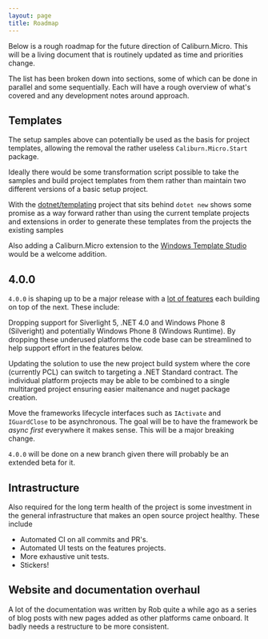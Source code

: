 ```yaml
---
layout: page
title: Roadmap
---
```


Below is a rough roadmap for the future direction of Caliburn.Micro. This will be a living document that is routinely updated as time and priorities change.

The list has been broken down into sections, some of which can be done in parallel and some sequentially. Each will have a rough overview of what's covered and any development notes around approach.

## Templates

The setup samples above can potentially be used as the basis for project templates, allowing the removal the rather useless `Caliburn.Micro.Start` package.

Ideally there would be some transformation script possible to take the samples and build project templates from them rather than maintain two different versions of a basic setup project.

With the [dotnet/templating](templating) project that sits behind `dotet new` shows some promise as a way forward rather than using the current template projects and extensions in order to generate these templates from the projects the existing samples

Also adding a Caliburn.Micro extension to the [Windows Template Studio](wts) would be a welcome addition.

## 4.0.0

`4.0.0` is shaping up to be a major release with a [lot of features][4.0.0] each building on top of the next. These include:

Dropping support for Siverlight 5, .NET 4.0 and Windows Phone 8 (Silveright) and potentially Windows Phone 8 (Windows Runtime). By dropping these underused platforms the code base can be streamlined to help support effort in the features below.

Updating the solution to use the new project build system where the core (currently PCL) can switch to targeting a .NET Standard contract. The individual platform projects may be able to be combined to a single multitarged project ensuring easier maitenance and nuget package creation.

Move the frameworks lifecycle interfaces such as `IActivate` and `IGuardClose` to be asynchronous. The goal will be to have the framework be *async first* everywhere it makes sense. This will be a major breaking change.

`4.0.0` will be done on a new branch given there will probably be an extended beta for it.

## Intrastructure

Also required for the long term health of the project is some investment in the general infrastructure that makes an open source project healthy. These include

- Automated CI on all commits and PR's.
- Automated UI tests on the features projects.
- More exhaustive unit tests.
- Stickers!

## Website and documentation overhaul

A lot of the documentation was written by Rob quite a while ago as a series of blog posts with new pages added as other platforms came onboard. It badly needs a restructure to be more consistent.

[3.1.0]: https://github.com/Caliburn-Micro/Caliburn.Micro/milestones/v3.1.0
[4.0.0]: https://github.com/Caliburn-Micro/Caliburn.Micro/milestones/v4.0.0
[templating]: https://github.com/dotnet/templating/
[wts]: https://github.com/Microsoft/WindowsTemplateStudio
